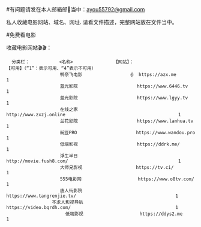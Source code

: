 #有问题请发在本人邮箱邮📮当中：ayou55792@gmail.com



私人收藏电影网站、域名、网址.
请看文件描述，完整网站放在文件当中。

#免费看电影


收藏电影网站🎬🎬：
      
      分类栏：           <名称>               【网站】：                                                       【可用】（“1”：表示可用、“4”表示不可用）
                        鸭奈飞电影                  @  https://azx.me                                                  1
                        蓝光影院                      https://www.6446.tv                                             1
                        蓝光影院                      https://www.lgyy.tv                                             1
                        在线之家                      http://www.zxzj.online                                          1 
                        兰花影院                      https://www.lanhua.tv                                           1
                        豌豆PRO                      https://www.wandou.pro                                          1
                        低端影视                      https://ddrk.me/                                                1
                        浮生半日                      http://movie.fush8.com/                                         1
                        大师兄影视                    https://tv.ci/                                                  1
                        555电影网                     https://www.o8tv.com/                                           1
                        唐人街影院                     https://www.tangrenjie.tv/                                     1
                     不求人影视导航                     https://video.bqrdh.com/                                       1
                          低端影视                     https://ddys2.me                                               1
                                                     
             
